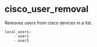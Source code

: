 # cisco_user_removal

Removes users from cisco devices in a list.

```
local_users:
    - user1
    - user2
```
